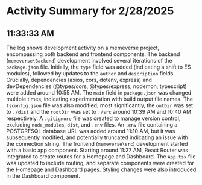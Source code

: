 # Activity Summary for 2/28/2025

## 11:33:33 AM
The log shows development activity on a memeverse project, encompassing both backend and frontend components.  The backend (`memeverse\Backend`) development involved several iterations of the `package.json` file. Initially, the `type` field was added (indicating a shift to ES modules), followed by updates to the `author` and `description` fields.  Crucially, dependencies (axios, cors, dotenv, express) and devDependencies (@types/cors, @types/express, nodemon, typescript) were added around 10:55 AM.  The `main` field in `package.json` was changed multiple times, indicating experimentation with build output file names.  The `tsconfig.json` file was also modified; most significantly, the `outDir` was set to `./dist` and the `rootDir` was set to `./src` around 10:39 AM and 10:40 AM respectively. A `.gitignore` file was created to manage version control, excluding `node_modules`, `dist`, and `.env` files.  An `.env` file containing a  POSTGRESQL database URL was added around 11:10 AM, but it was subsequently modified, and potentially truncated indicating an issue with the connection string. The frontend (`memeverse\src`) development started with a basic app component.  Starting around 11:27 AM, React Router was integrated to create routes for a Homepage and Dashboard.  The `App.tsx` file was updated to include routing,  and separate components were created for the Homepage and Dashboard pages.  Styling changes were also introduced in the Dashboard component.
